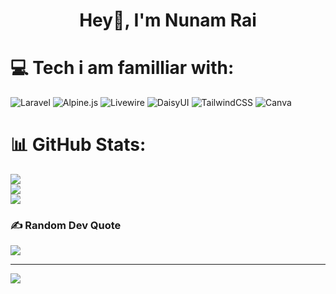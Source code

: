 <h1 align="center">Hey👋, I'm Nunam Rai</h1>

# 💻 Tech i am familliar with:
![Laravel](https://img.shields.io/badge/laravel-%23FF2D20.svg?style=for-the-badge&logo=laravel&logoColor=white) ![Alpine.js](https://img.shields.io/badge/alpinejs-white.svg?style=for-the-badge&logo=alpinedotjs&logoColor=%238BC0D0) ![Livewire](https://img.shields.io/badge/livewire-5A0EF8?style=for-the-badge&logo=livewire&logoColor=red) ![DaisyUI](https://img.shields.io/badge/daisyui-5A0EF8?style=for-the-badge&logo=daisyui&logoColor=white) ![TailwindCSS](https://img.shields.io/badge/tailwindcss-%2338B2AC.svg?style=for-the-badge&logo=tailwind-css&logoColor=white) ![Canva](https://img.shields.io/badge/Canva-%2300C4CC.svg?style=for-the-badge&logo=Canva&logoColor=white)
# 📊 GitHub Stats:
![](https://github-readme-stats.vercel.app/api?username=unm0&theme=dark&hide_border=true&include_all_commits=false&count_private=false)<br/>
![](https://github-readme-streak-stats.herokuapp.com/?user=unm0&theme=dark&hide_border=true)<br/>
![](https://github-readme-stats.vercel.app/api/top-langs/?username=unm0&theme=dark&hide_border=true&include_all_commits=false&count_private=false&layout=compact)

### ✍️ Random Dev Quote
![](https://quotes-github-readme.vercel.app/api?type=horizontal&theme=radical)

---
[![](https://visitcount.itsvg.in/api?id=unm0&icon=0&color=0)](https://visitcount.itsvg.in)

<!-- Proudly created with GPRM ( https://gprm.itsvg.in ) -->
